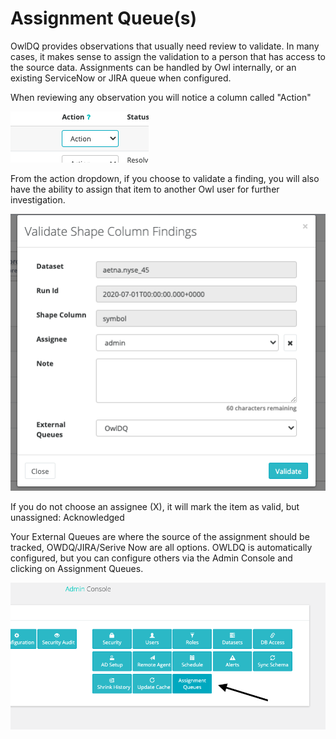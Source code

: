 # Assignment Queue\(s\)

OwlDQ provides observations that usually need review to validate. In many cases, it makes sense to assign the validation to a person that has access to the source data. Assignments can be handled by Owl internally, or an existing ServiceNow or JIRA queue when configured.

When reviewing any observation you will notice a column called "Action"

![](../.gitbook/assets/screen-shot-2020-07-07-at-5.02.01-am.png)

From the action dropdown, if you choose to validate a finding, you will also have the ability to assign that item to another Owl user for further investigation.

![](../.gitbook/assets/screen-shot-2020-07-07-at-5.03.32-am.png)

If you do not choose an assignee \(X\), it will mark the item as valid, but unassigned: Acknowledged

Your External Queues are where the source of the assignment should be tracked, OWDQ/JIRA/Serive Now are all options. OWLDQ is automatically configured, but you can configure others via the Admin Console and clicking on Assignment Queues. 

![](../.gitbook/assets/screen-shot-2020-07-07-at-5.06.59-am%20%281%29.png)




